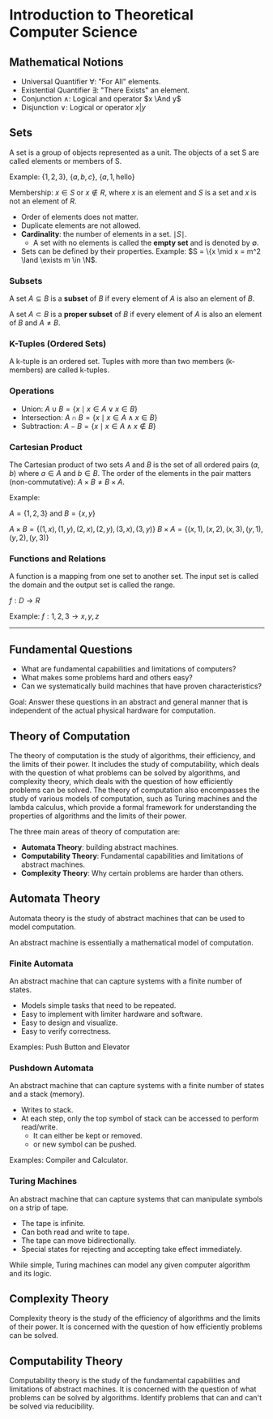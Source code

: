 # Introduction to Theoretical Computer Science

## Mathematical Notions

- Universal Quantifier $\forall$: "For All" elements.
- Existential Quantifier $\exists$: "There Exists" an element.
- Conjunction $\land$: Logical $\text{and}$ operator $x \And y$
- Disjunction $\lor$: Logical $\text{or}$ operator $x | y$

## Sets

A set is a group of objects represented as a unit. The objects of a set S are called elements or members of S.

Example: $\{1, 2, 3\}$, $\{a, b, c\}$, $\{a, 1, \text{hello}\}$

Membership: $x \in S$ or $x \notin R$,
where $x$ is an element and $S$ is a set
and $x$ is not an element of $R$.

- Order of elements does not matter.
- Duplicate elements are not allowed.
- **Cardinality**: the number of elements in a set. $\mid S \mid$.
  - A set with no elements is called the **empty set** and is denoted by $\emptyset$.
- Sets can be defined by their properties. Example: $S = \{x \mid x = m^2 \land \exists m \in \N$.

### Subsets

A set $A \subseteq B$ is a **subset** of $B$ if every element of $A$ is also an element of $B$.

A set $A \subset B$ is a **proper subset** of $B$ if every element of $A$ is also an element of $B$ and $A \neq B$.

### K-Tuples (Ordered Sets)

A k-tuple is an ordered set.
Tuples with more than two members (k-members) are called k-tuples.

### Operations

- Union: $A \cup B = \{x \mid x \in A \lor x \in B\}$
- Intersection: $A \cap B = \{x \mid x \in A \land x \in B\}$
- Subtraction: $A - B = \{x \mid x \in A \land x \notin B\}$

### Cartesian Product

The Cartesian product of two sets $A$ and $B$ is the set of all ordered pairs $(a, b)$ where $a \in A$ and $b \in B$.
The order of the elements in the pair matters (non-commutative): $A \times B \neq B \times A$.

Example:

$A = \{1, 2, 3\}$ and $B = \{x, y\}$

$A \times B = \{(1, x), (1, y), (2, x), (2, y), (3, x), (3, y)\}$
$B \times A = \{(x, 1), (x, 2), (x, 3), (y, 1), (y, 2), (y, 3)\}$

### Functions and Relations

A function is a mapping from one set to another set.
The input set is called the domain and the output set is called the range.

$f: D \rightarrow R$

Example: $f: {1, 2, 3} \rightarrow {x, y, z}$

---

## Fundamental Questions

- What are fundamental capabilities and limitations of computers?
- What makes some problems hard and others easy?
- Can we systematically build machines that have proven characteristics?

Goal: Answer these questions in an abstract and general manner that is independent of the actual physical hardware for computation.

## Theory of Computation

The theory of computation is the study of algorithms, their efficiency, and the limits of their power.
It includes the study of computability, which deals with the question of what problems can be solved by algorithms, and complexity theory, which deals with the question of how efficiently problems can be solved.
The theory of computation also encompasses the study of various models of computation, such as Turing machines and the lambda calculus, which provide a formal framework for understanding the properties of algorithms and the limits of their power.

The three main areas of theory of computation are:

- **Automata Theory**: building abstract machines.
- **Computability Theory**: Fundamental capabilities and limitations of abstract machines.
- **Complexity Theory**: Why certain problems are harder than others.

## Automata Theory

Automata theory is the study of abstract machines that can be used to model computation.

An abstract machine is essentially a mathematical model of computation.

### Finite Automata

An abstract machine that can capture systems with a finite number of states.

- Models simple tasks that need to be repeated.
- Easy to implement with limiter hardware and software.
- Easy to design and visualize.
- Easy to verify correctness.

Examples: Push Button and Elevator

### Pushdown Automata

An abstract machine that can capture systems with a finite  number of states and a stack (memory).

- Writes to stack.
- At each step, only the top symbol of stack can be accessed to perform read/write.
  - It can either be kept or removed.
  - or new symbol can be pushed.

Examples: Compiler and Calculator.

### Turing Machines

An abstract machine that can capture systems that can manipulate symbols on a strip of tape.

- The tape is infinite.
- Can both read and write to tape.
- The tape can move bidirectionally.
- Special states for rejecting and accepting take effect immediately.

While simple, Turing machines can model any given computer algorithm and its logic.

## Complexity Theory

Complexity theory is the study of the efficiency of algorithms and the limits of their power.
It is concerned with the question of how efficiently problems can be solved.

## Computability Theory

Computability theory is the study of the fundamental capabilities and limitations of abstract machines.
It is concerned with the question of what problems can be solved by algorithms.
Identify problems that can and can't be solved via reducibility.
